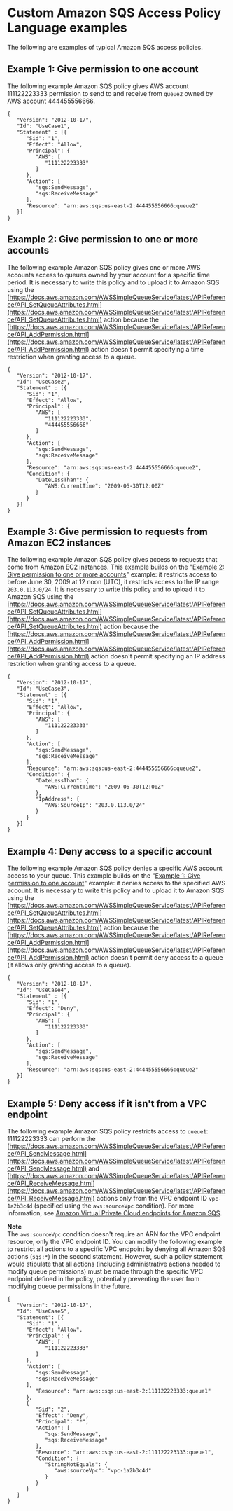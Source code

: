 # Custom Amazon SQS Access Policy Language examples<a name="sqs-creating-custom-policies-access-policy-examples"></a>

The following are examples of typical Amazon SQS access policies\.

## Example 1: Give permission to one account<a name="one-account"></a>

The following example Amazon SQS policy gives AWS account 111122223333 permission to send to and receive from `queue2` owned by AWS account 444455556666\.

```
{   
   "Version": "2012-10-17",
   "Id": "UseCase1",
   "Statement" : [{
      "Sid": "1", 
      "Effect": "Allow",           
      "Principal": {
         "AWS": [
            "111122223333"
         ]
      },
      "Action": [
         "sqs:SendMessage",
         "sqs:ReceiveMessage"
      ], 
      "Resource": "arn:aws:sqs:us-east-2:444455556666:queue2"  
   }]
}
```

## Example 2: Give permission to one or more accounts<a name="two-accounts"></a>

The following example Amazon SQS policy gives one or more AWS accounts access to queues owned by your account for a specific time period\. It is necessary to write this policy and to upload it to Amazon SQS using the [https://docs.aws.amazon.com/AWSSimpleQueueService/latest/APIReference/API_SetQueueAttributes.html](https://docs.aws.amazon.com/AWSSimpleQueueService/latest/APIReference/API_SetQueueAttributes.html) action because the [https://docs.aws.amazon.com/AWSSimpleQueueService/latest/APIReference/API_AddPermission.html](https://docs.aws.amazon.com/AWSSimpleQueueService/latest/APIReference/API_AddPermission.html) action doesn't permit specifying a time restriction when granting access to a queue\.

```
{   
   "Version": "2012-10-17",
   "Id": "UseCase2",
   "Statement" : [{
      "Sid": "1", 
      "Effect": "Allow",           
      "Principal": {
         "AWS": [
            "111122223333",
            "444455556666"
         ]
      },
      "Action": [
         "sqs:SendMessage",
         "sqs:ReceiveMessage"
      ], 
      "Resource": "arn:aws:sqs:us-east-2:444455556666:queue2",
      "Condition": {
         "DateLessThan": {
            "AWS:CurrentTime": "2009-06-30T12:00Z"
         }
      }   
   }]
}
```

## Example 3: Give permission to requests from Amazon EC2 instances<a name="requests-from-ec2"></a>

The following example Amazon SQS policy gives access to requests that come from Amazon EC2 instances\. This example builds on the "[Example 2: Give permission to one or more accounts](#two-accounts)" example: it restricts access to before June 30, 2009 at 12 noon \(UTC\), it restricts access to the IP range `203.0.113.0/24`\. It is necessary to write this policy and to upload it to Amazon SQS using the [https://docs.aws.amazon.com/AWSSimpleQueueService/latest/APIReference/API_SetQueueAttributes.html](https://docs.aws.amazon.com/AWSSimpleQueueService/latest/APIReference/API_SetQueueAttributes.html) action because the [https://docs.aws.amazon.com/AWSSimpleQueueService/latest/APIReference/API_AddPermission.html](https://docs.aws.amazon.com/AWSSimpleQueueService/latest/APIReference/API_AddPermission.html) action doesn't permit specifying an IP address restriction when granting access to a queue\.

```
{   
   "Version": "2012-10-17",
   "Id": "UseCase3",
   "Statement" : [{
      "Sid": "1", 
      "Effect": "Allow",           
      "Principal": {
         "AWS": [
            "111122223333"
         ]
      },
      "Action": [
         "sqs:SendMessage",
         "sqs:ReceiveMessage"
      ], 
      "Resource": "arn:aws:sqs:us-east-2:444455556666:queue2",
      "Condition": {
         "DateLessThan": {
            "AWS:CurrentTime": "2009-06-30T12:00Z"
         },
         "IpAddress": {
            "AWS:SourceIp": "203.0.113.0/24"
         }
      }   
   }]
}
```

## Example 4: Deny access to a specific account<a name="deny-account"></a>

The following example Amazon SQS policy denies a specific AWS account access to your queue\. This example builds on the "[Example 1: Give permission to one account](#one-account)" example: it denies access to the specified AWS account\. It is necessary to write this policy and to upload it to Amazon SQS using the [https://docs.aws.amazon.com/AWSSimpleQueueService/latest/APIReference/API_SetQueueAttributes.html](https://docs.aws.amazon.com/AWSSimpleQueueService/latest/APIReference/API_SetQueueAttributes.html) action because the [https://docs.aws.amazon.com/AWSSimpleQueueService/latest/APIReference/API_AddPermission.html](https://docs.aws.amazon.com/AWSSimpleQueueService/latest/APIReference/API_AddPermission.html) action doesn't permit deny access to a queue \(it allows only granting access to a queue\)\. 

```
{ 
   "Version": "2012-10-17",
   "Id": "UseCase4",
   "Statement" : [{
      "Sid": "1", 
      "Effect": "Deny",           
      "Principal": {
         "AWS": [
            "111122223333"
         ]
      },
      "Action": [
         "sqs:SendMessage",
         "sqs:ReceiveMessage"
      ], 
      "Resource": "arn:aws:sqs:us-east-2:444455556666:queue2"   
   }]
}
```

## Example 5: Deny access if it isn't from a VPC endpoint<a name="deny-not-from-vpc"></a>

The following example Amazon SQS policy restricts access to `queue1`: 111122223333 can perform the [https://docs.aws.amazon.com/AWSSimpleQueueService/latest/APIReference/API_SendMessage.html](https://docs.aws.amazon.com/AWSSimpleQueueService/latest/APIReference/API_SendMessage.html) and [https://docs.aws.amazon.com/AWSSimpleQueueService/latest/APIReference/API_ReceiveMessage.html](https://docs.aws.amazon.com/AWSSimpleQueueService/latest/APIReference/API_ReceiveMessage.html) actions only from the VPC endpoint ID `vpc-1a2b3c4d` \(specified using the `aws:sourceVpc` condition\)\. For more information, see [Amazon Virtual Private Cloud endpoints for Amazon SQS](sqs-internetwork-traffic-privacy.md#sqs-vpc-endpoints)\.

**Note**  
The `aws:sourceVpc` condition doesn't require an ARN for the VPC endpoint resource, only the VPC endpoint ID\.
You can modify the following example to restrict all actions to a specific VPC endpoint by denying all Amazon SQS actions \(`sqs:*`\) in the second statement\. However, such a policy statement would stipulate that all actions \(including administrative actions needed to modify queue permissions\) must be made through the specific VPC endpoint defined in the policy, potentially preventing the user from modifying queue permissions in the future\.

```
{
   "Version": "2012-10-17",
   "Id": "UseCase5",
   "Statement": [{
      "Sid": "1",
      "Effect": "Allow",
      "Principal": {
         "AWS": [
            "111122223333"
         ]
      },
      "Action": [
         "sqs:SendMessage",
         "sqs:ReceiveMessage"
      ],
         "Resource": "arn:aws::sqs:us-east-2:111122223333:queue1"
      },
      {
         "Sid": "2",
         "Effect": "Deny",
         "Principal": "*",
         "Action": [
            "sqs:SendMessage",
            "sqs:ReceiveMessage"
         ],
         "Resource": "arn:aws::sqs:us-east-2:111122223333:queue1",
         "Condition": {
            "StringNotEquals": {
               "aws:sourceVpc": "vpc-1a2b3c4d"
            }
         }
      }
   ]
}
```
